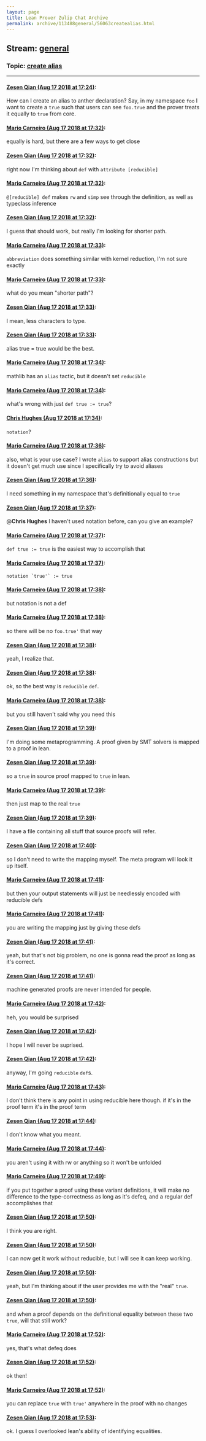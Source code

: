 ```yaml
---
layout: page
title: Lean Prover Zulip Chat Archive 
permalink: archive/113488general/56063createalias.html
---
```


## Stream: [general](index.html)
### Topic: [create alias](56063createalias.html)

---

#### [Zesen Qian (Aug 17 2018 at 17:24)](https://leanprover.zulipchat.com/#narrow/stream/113488-general/topic/create%20alias/near/132309111):
How can I create an alias to anther declaration? Say, in my namespace `foo` I want to create a `true` such that users can see `foo.true` and the prover treats it equally to `true` from core.

#### [Mario Carneiro (Aug 17 2018 at 17:32)](https://leanprover.zulipchat.com/#narrow/stream/113488-general/topic/create%20alias/near/132309539):
equally is hard, but there are a few ways to get close

#### [Zesen Qian (Aug 17 2018 at 17:32)](https://leanprover.zulipchat.com/#narrow/stream/113488-general/topic/create%20alias/near/132309551):
right now I'm thinking about `def` with `attribute [reducible]`

#### [Mario Carneiro (Aug 17 2018 at 17:32)](https://leanprover.zulipchat.com/#narrow/stream/113488-general/topic/create%20alias/near/132309556):
`@[reducible] def` makes `rw` and `simp` see through the definition, as well as typeclass inference

#### [Zesen Qian (Aug 17 2018 at 17:32)](https://leanprover.zulipchat.com/#narrow/stream/113488-general/topic/create%20alias/near/132309559):
I guess that should work, but really I'm looking for shorter path.

#### [Mario Carneiro (Aug 17 2018 at 17:33)](https://leanprover.zulipchat.com/#narrow/stream/113488-general/topic/create%20alias/near/132309566):
`abbreviation` does something similar with kernel reduction, I'm not sure exactly

#### [Mario Carneiro (Aug 17 2018 at 17:33)](https://leanprover.zulipchat.com/#narrow/stream/113488-general/topic/create%20alias/near/132309572):
what do you mean "shorter path"?

#### [Zesen Qian (Aug 17 2018 at 17:33)](https://leanprover.zulipchat.com/#narrow/stream/113488-general/topic/create%20alias/near/132309578):
I mean, less characters to type.

#### [Zesen Qian (Aug 17 2018 at 17:33)](https://leanprover.zulipchat.com/#narrow/stream/113488-general/topic/create%20alias/near/132309584):
alias true = true would be the best.

#### [Mario Carneiro (Aug 17 2018 at 17:34)](https://leanprover.zulipchat.com/#narrow/stream/113488-general/topic/create%20alias/near/132309623):
mathlib has an `alias` tactic, but it doesn't set `reducible`

#### [Mario Carneiro (Aug 17 2018 at 17:34)](https://leanprover.zulipchat.com/#narrow/stream/113488-general/topic/create%20alias/near/132309646):
what's wrong with just `def true := true`?

#### [Chris Hughes (Aug 17 2018 at 17:34)](https://leanprover.zulipchat.com/#narrow/stream/113488-general/topic/create%20alias/near/132309652):
`notation`?

#### [Mario Carneiro (Aug 17 2018 at 17:36)](https://leanprover.zulipchat.com/#narrow/stream/113488-general/topic/create%20alias/near/132309684):
also, what is your use case? I wrote `alias` to support alias constructions but it doesn't get much use since I specifically try to avoid aliases

#### [Zesen Qian (Aug 17 2018 at 17:36)](https://leanprover.zulipchat.com/#narrow/stream/113488-general/topic/create%20alias/near/132309741):
I need something in my namespace that's definitionally equal to `true`

#### [Zesen Qian (Aug 17 2018 at 17:37)](https://leanprover.zulipchat.com/#narrow/stream/113488-general/topic/create%20alias/near/132309775):
@**Chris Hughes** I haven't used notation before, can you give an example?

#### [Mario Carneiro (Aug 17 2018 at 17:37)](https://leanprover.zulipchat.com/#narrow/stream/113488-general/topic/create%20alias/near/132309783):
`def true := true` is the easiest way to accomplish that

#### [Mario Carneiro (Aug 17 2018 at 17:37)](https://leanprover.zulipchat.com/#narrow/stream/113488-general/topic/create%20alias/near/132309796):
``notation `true'` := true``

#### [Mario Carneiro (Aug 17 2018 at 17:38)](https://leanprover.zulipchat.com/#narrow/stream/113488-general/topic/create%20alias/near/132309850):
but notation is not a def

#### [Mario Carneiro (Aug 17 2018 at 17:38)](https://leanprover.zulipchat.com/#narrow/stream/113488-general/topic/create%20alias/near/132309857):
so there will be no `foo.true'` that way

#### [Zesen Qian (Aug 17 2018 at 17:38)](https://leanprover.zulipchat.com/#narrow/stream/113488-general/topic/create%20alias/near/132309863):
yeah, I realize that.

#### [Zesen Qian (Aug 17 2018 at 17:38)](https://leanprover.zulipchat.com/#narrow/stream/113488-general/topic/create%20alias/near/132309876):
ok, so the best way is `reducible` `def`.

#### [Mario Carneiro (Aug 17 2018 at 17:38)](https://leanprover.zulipchat.com/#narrow/stream/113488-general/topic/create%20alias/near/132309877):
but you still haven't said why you need this

#### [Zesen Qian (Aug 17 2018 at 17:39)](https://leanprover.zulipchat.com/#narrow/stream/113488-general/topic/create%20alias/near/132309894):
I'm doing some metaprogramming. A proof given by SMT solvers is mapped to a proof in lean.

#### [Zesen Qian (Aug 17 2018 at 17:39)](https://leanprover.zulipchat.com/#narrow/stream/113488-general/topic/create%20alias/near/132309899):
so a `true` in source proof mapped to `true` in lean.

#### [Mario Carneiro (Aug 17 2018 at 17:39)](https://leanprover.zulipchat.com/#narrow/stream/113488-general/topic/create%20alias/near/132309904):
then just map to the real `true`

#### [Zesen Qian (Aug 17 2018 at 17:39)](https://leanprover.zulipchat.com/#narrow/stream/113488-general/topic/create%20alias/near/132309912):
I have a file containing all stuff that source proofs will refer.

#### [Zesen Qian (Aug 17 2018 at 17:40)](https://leanprover.zulipchat.com/#narrow/stream/113488-general/topic/create%20alias/near/132309960):
so I don't need to write the mapping myself. The meta program will look it up itself.

#### [Mario Carneiro (Aug 17 2018 at 17:41)](https://leanprover.zulipchat.com/#narrow/stream/113488-general/topic/create%20alias/near/132309992):
but then your output statements will just be needlessly encoded with reducible defs

#### [Mario Carneiro (Aug 17 2018 at 17:41)](https://leanprover.zulipchat.com/#narrow/stream/113488-general/topic/create%20alias/near/132310001):
you are writing the mapping just by giving these defs

#### [Zesen Qian (Aug 17 2018 at 17:41)](https://leanprover.zulipchat.com/#narrow/stream/113488-general/topic/create%20alias/near/132310021):
yeah, but that's not big problem, no one is gonna read the proof as long as it's correct.

#### [Zesen Qian (Aug 17 2018 at 17:41)](https://leanprover.zulipchat.com/#narrow/stream/113488-general/topic/create%20alias/near/132310024):
machine generated proofs are never intended for people.

#### [Mario Carneiro (Aug 17 2018 at 17:42)](https://leanprover.zulipchat.com/#narrow/stream/113488-general/topic/create%20alias/near/132310070):
heh, you would be surprised

#### [Zesen Qian (Aug 17 2018 at 17:42)](https://leanprover.zulipchat.com/#narrow/stream/113488-general/topic/create%20alias/near/132310081):
I hope I will never be suprised.

#### [Zesen Qian (Aug 17 2018 at 17:42)](https://leanprover.zulipchat.com/#narrow/stream/113488-general/topic/create%20alias/near/132310090):
anyway, I'm going `reducible` `def`s.

#### [Mario Carneiro (Aug 17 2018 at 17:43)](https://leanprover.zulipchat.com/#narrow/stream/113488-general/topic/create%20alias/near/132310128):
I don't think there is any point in using reducible here though. if it's in the proof term it's in the proof term

#### [Zesen Qian (Aug 17 2018 at 17:44)](https://leanprover.zulipchat.com/#narrow/stream/113488-general/topic/create%20alias/near/132310183):
I don't know what you meant.

#### [Mario Carneiro (Aug 17 2018 at 17:44)](https://leanprover.zulipchat.com/#narrow/stream/113488-general/topic/create%20alias/near/132310184):
you aren't using it with rw or anything so it won't be unfolded

#### [Mario Carneiro (Aug 17 2018 at 17:49)](https://leanprover.zulipchat.com/#narrow/stream/113488-general/topic/create%20alias/near/132310330):
if you put together a proof using these variant definitions, it will make no difference to the type-correctness as long as it's defeq, and a regular def accomplishes that

#### [Zesen Qian (Aug 17 2018 at 17:50)](https://leanprover.zulipchat.com/#narrow/stream/113488-general/topic/create%20alias/near/132310459):
I think you are right.

#### [Zesen Qian (Aug 17 2018 at 17:50)](https://leanprover.zulipchat.com/#narrow/stream/113488-general/topic/create%20alias/near/132310460):
I can now get it work without reducible, but I will see it can keep working.

#### [Zesen Qian (Aug 17 2018 at 17:50)](https://leanprover.zulipchat.com/#narrow/stream/113488-general/topic/create%20alias/near/132310466):
yeah, but I'm thinking about if the user provides me with the "real" `true`.

#### [Zesen Qian (Aug 17 2018 at 17:50)](https://leanprover.zulipchat.com/#narrow/stream/113488-general/topic/create%20alias/near/132310486):
and when a proof depends on the definitional equality between these two `true`, will that still work?

#### [Mario Carneiro (Aug 17 2018 at 17:52)](https://leanprover.zulipchat.com/#narrow/stream/113488-general/topic/create%20alias/near/132310563):
yes, that's what defeq does

#### [Zesen Qian (Aug 17 2018 at 17:52)](https://leanprover.zulipchat.com/#narrow/stream/113488-general/topic/create%20alias/near/132310571):
ok then!

#### [Mario Carneiro (Aug 17 2018 at 17:52)](https://leanprover.zulipchat.com/#narrow/stream/113488-general/topic/create%20alias/near/132310576):
you can replace `true` with `true'` anywhere in the proof with no changes

#### [Zesen Qian (Aug 17 2018 at 17:53)](https://leanprover.zulipchat.com/#narrow/stream/113488-general/topic/create%20alias/near/132310605):
ok. I guess I overlooked lean's ability of identifying equalities.

